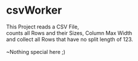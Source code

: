 # csvWorker
This Project reads a CSV File,<br /> 
counts all Rows and their Sizes, Column Max Width<br /> 
and collect all Rows that have no split length of 123.<br />
<br />
~Nothing special here ;)
